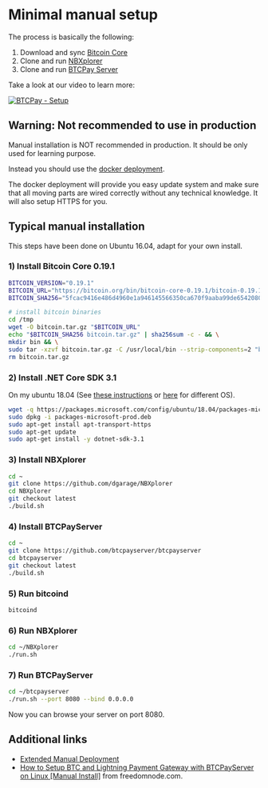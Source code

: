 # Minimal manual setup

The process is basically the following:

1. Download and sync [Bitcoin Core](https://bitcoincore.org)
2. Clone and run [NBXplorer](https://github.com/dgarage/NBxplorer)
3. Clone and run [BTCPay Server](https://github.com/btcpayserver/btcpayserver)

Take a look at our video to learn more:

[![BTCPay - Setup](http://img.youtube.com/vi/Xo_vApXTZBU/mqdefault.jpg)](http://www.youtube.com/watch?v=Xo_vApXTZBU "BTCPay - Setup")


## Warning: Not recommended to use in production

Manual installation is NOT recommended in production. It should be only used for learning purpose.

Instead you should use the [docker deployment](https://github.com/btcpayserver/btcpayserver-docker).

The docker deployment will provide you easy update system and make sure that all moving parts are wired correctly without any technical knowledge. It will also setup HTTPS for you.

## Typical manual installation

This steps have been done on Ubuntu 16.04, adapt for your own install.


### 1) Install Bitcoin Core 0.19.1

```bash
BITCOIN_VERSION="0.19.1"
BITCOIN_URL="https://bitcoin.org/bin/bitcoin-core-0.19.1/bitcoin-0.19.1-x86_64-linux-gnu.tar.gz"
BITCOIN_SHA256="5fcac9416e486d4960e1a946145566350ca670f9aaba99de6542080851122e4c"

# install bitcoin binaries
cd /tmp
wget -O bitcoin.tar.gz "$BITCOIN_URL"
echo "$BITCOIN_SHA256 bitcoin.tar.gz" | sha256sum -c - && \
mkdir bin && \
sudo tar -xzvf bitcoin.tar.gz -C /usr/local/bin --strip-components=2 "bitcoin-$BITCOIN_VERSION/bin/bitcoin-cli" "bitcoin-$BITCOIN_VERSION/bin/bitcoind"
rm bitcoin.tar.gz
```

### 2) Install .NET Core SDK 3.1
On my ubuntu 18.04 (See [these instructions](https://docs.microsoft.com/en-us/dotnet/core/install/linux-package-manager-ubuntu-1804) or [here](https://dotnet.microsoft.com/download) for different OS).

```bash
wget -q https://packages.microsoft.com/config/ubuntu/18.04/packages-microsoft-prod.deb
sudo dpkg -i packages-microsoft-prod.deb
sudo apt-get install apt-transport-https
sudo apt-get update
sudo apt-get install -y dotnet-sdk-3.1
```

### 3) Install NBXplorer

```bash
cd ~
git clone https://github.com/dgarage/NBXplorer
cd NBXplorer
git checkout latest
./build.sh
```

### 4) Install BTCPayServer

```bash
cd ~
git clone https://github.com/btcpayserver/btcpayserver
cd btcpayserver
git checkout latest
./build.sh
```

### 5) Run bitcoind

```bash
bitcoind
```

### 6) Run NBXplorer

```bash
cd ~/NBXplorer
./run.sh
```

### 7) Run BTCPayServer

```bash
cd ~/btcpayserver
./run.sh --port 8080 --bind 0.0.0.0
```

Now you can browse your server on port 8080.

## Additional links
* [Extended Manual Deployment](ManualDeploymentExtended.md)
* [How to Setup BTC and Lightning Payment Gateway with BTCPayServer on Linux [Manual Install]](https://freedomnode.com/blog/114/how-to-setup-btc-and-lightning-payment-gateway-with-btcpayserver-on-linux-manual-install) from freedomnode.com.
